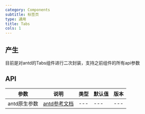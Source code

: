 ```yaml
---
category: Components
subtitle: 标签页
type: 通用
title: Tabs
cols: 1
---
```


## 产生

目前是对antd的Tabs组件进行二次封装，支持之前组件的所有api参数

## API

| 参数 | 说明 | 类型 | 默认值 | 版本 |
| --- | --- | --- | --- | --- |
| antd原生参数 | [antd参考文档](https://ant.design/components/tabs-cn/#API) | --- | --- | --- |
